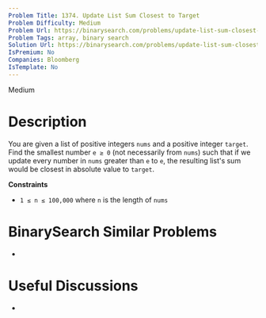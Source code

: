 ```yaml
---
Problem Title: 1374. Update List Sum Closest to Target
Problem Difficulty: Medium
Problem Url: https://binarysearch.com/problems/update-list-sum-closest-to-target/
Problem Tags: array, binary search
Solution Url: https://binarysearch.com/problems/update-list-sum-closest-to-target/solutions/
IsPremium: No
Companies: Bloomberg
IsTemplate: No
---
```


<span style="color: ;">Medium</span>

# Description

You are given a list of positive integers `nums` and a positive integer `target`. Find the smallest number `e ≥ 0` (not necessarily from `nums`) such that if we update every number in `nums` greater than `e` to `e`, the resulting list's sum would be closest in absolute value to `target`. 

**Constraints**
- `1 ≤ n ≤ 100,000` where `n` is the length of `nums`

# BinarySearch Similar Problems

- []()

# Useful Discussions

- []()
